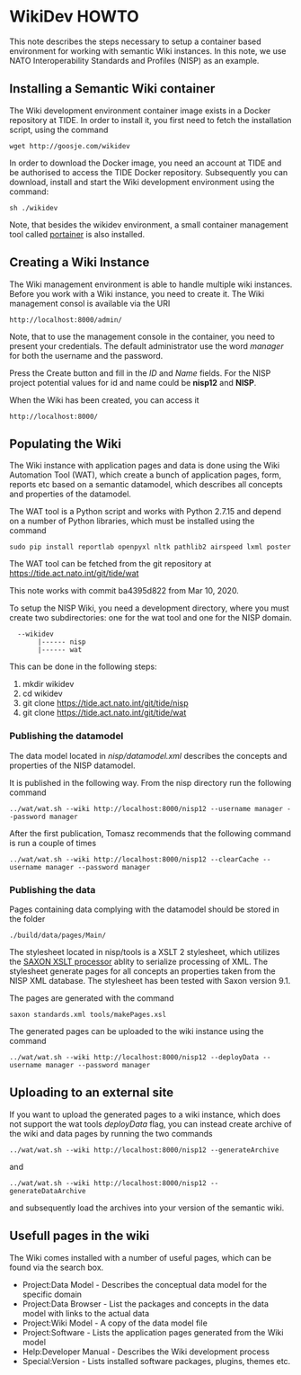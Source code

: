 # WikiDev HOWTO

This note describes the steps necessary to setup a container based environment for working with semantic Wiki instances. In this note, we use NATO Interoperability Standards and Profiles (NISP) as an example.

## Installing a Semantic Wiki container

The Wiki development environment container image exists in a Docker repository at TIDE. In order to install it, you first need to fetch the installation script, using the command 

    wget http://goosje.com/wikidev

In order to download the Docker image, you need an account at TIDE and be authorised to access the TIDE Docker repository. Subsequently you can download, install and start the Wiki development environment using the command:

    sh ./wikidev

Note, that besides the wikidev environment, a small container management tool called [portainer](https://portainer.io/) is also installed.

## Creating a Wiki Instance

The Wiki management environment is able to handle multiple wiki instances. Before you work with a Wiki instance, you need to create it. The Wiki management consol is available via the URI

    http://localhost:8000/admin/

Note, that to use the management console in the container, you need to present your credentials. The default administrator
use the word *manager* for both the username and the password.

Press the Create button and fill in the *ID* and *Name* fields. For the NISP project potential values for id and name could be **nisp12** and **NISP**.

When the Wiki has been created, you can access it

    http://localhost:8000/

## Populating the Wiki

The Wiki instance with application pages and data is done using the Wiki Automation Tool (WAT), which create a bunch of application pages, form, reports etc based on a semantic datamodel, which describes all concepts and properties of the datamodel.

The WAT tool is a Python script and works with Python 2.7.15 and depend on a number of Python libraries, which must be installed using the command

    sudo pip install reportlab openpyxl nltk pathlib2 airspeed lxml poster

The WAT tool can be fetched from the git repository at https://tide.act.nato.int/git/tide/wat

This note works with commit ba4395d822 from Mar 10, 2020.

To setup the NISP Wiki, you need a development directory, where you must create two subdirectories: one for the wat tool and one for the NISP domain.

      --wikidev
           |------ nisp
           |------ wat


This can be done in the following steps:

1. mkdir wikidev
2. cd wikidev
3. git clone https://tide.act.nato.int/git/tide/nisp
4. git clone https://tide.act.nato.int/git/tide/wat


### Publishing the datamodel

The data model located in *nisp/datamodel.xml* describes the concepts and properties of the NISP datamodel.

It is published in the following way. From the nisp directory run the following command

    ../wat/wat.sh --wiki http://localhost:8000/nisp12 --username manager --password manager

After the first publication, Tomasz recommends that the following command is run a couple of times

    ../wat/wat.sh --wiki http://localhost:8000/nisp12 --clearCache --username manager --password manager

### Publishing the data

Pages containing data complying with the datamodel should be stored in the folder

    ./build/data/pages/Main/

The stylesheet located in nisp/tools is a XSLT 2 stylesheet, which utilizes the [SAXON XSLT processor](http://saxon.sourceforge.net/) ablity to serialize processing of XML. The stylesheet generate pages for all concepts an properties taken from the NISP XML database. The stylesheet has been tested with Saxon version 9.1.

The pages are generated with the command

    saxon standards.xml tools/makePages.xsl

The generated pages can be uploaded to the wiki instance using the command

    ../wat/wat.sh --wiki http://localhost:8000/nisp12 --deployData --username manager --password manager
    
## Uploading to an external site

If you want to upload the generated pages to a wiki instance, which does not support the wat tools *deployData* flag, you can instead create archive of the wiki and data pages by running the two commands

    ../wat/wat.sh --wiki http://localhost:8000/nisp12 --generateArchive

and

    ../wat/wat.sh --wiki http://localhost:8000/nisp12 --generateDataArchive

and subsequently load the archives into your version of the semantic wiki.
    
## Usefull pages in the wiki

The Wiki comes installed with a number of useful pages, which can be found via the search box.

* Project:Data Model - Describes the conceptual data model for the specific domain
* Project:Data Browser - List the packages and concepts in the data model with links to the actual data
* Project:Wiki Model - A copy of the data model file
* Project:Software - Lists the application pages generated from the Wiki model
* Help:Developer Manual - Describes the Wiki development process
* Special:Version - Lists installed software packages, plugins, themes etc.
